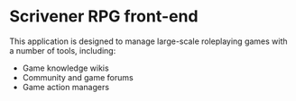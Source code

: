 # Scrivener RPG front-end

This application is designed to manage large-scale roleplaying games with a number of tools, including:

* Game knowledge wikis
* Community and game forums
* Game action managers